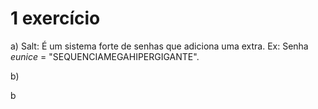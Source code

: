 # 1 exercício 

a) Salt: É  um sistema forte de senhas que adiciona uma extra. 
Ex: Senha *eunice* = "SEQUENCIAMEGAHIPERGIGANTE".

b)

b